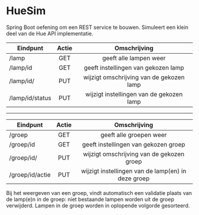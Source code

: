 # HueSim

Spring Boot oefening om een REST service te bouwen.
Simuleert een klein deel van de Hue API implementatie.

| Eindpunt | Actie | Omschrijving  |
| ---------|:-----:|:-------------:|
| /lamp | GET | geeft alle lampen weer |
| /lamp/id | GET | geeft instellingen van gekozen lamp |
| /lamp/id/ | PUT |  wijzigt omschrijving van de gekozen lamp |
| /lamp/id/status | PUT |  wijzigt instellingen van de gekozen lamp |
---  
| Eindpunt | Actie | Omschrijving  |
| ---------|:-----:|:-------------:|
| /groep | GET | geeft alle groepen weer |
| /groep/id | GET | geeft instellingen van gekozen groep |
| /groep/id/ | PUT |  wijzigt omschrijving van de gekozen groep |
| /groep/id/actie | PUT |  wijzigt instellingen van de lamp(en) in deze groep |

Bij het weergeven van een groep, vindt automatisch een validatie plaats van de lamp(e)n in de groep:
niet bestaande lampen worden uit de groep verwijderd.
Lampen in de groep worden in oplopende volgorde gesorteerd.
